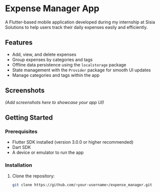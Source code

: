 # Expense Manager App

A Flutter-based mobile application developed during my internship at Sisia Solutions to help users track their daily expenses easily and efficiently.

## Features

- Add, view, and delete expenses  
- Group expenses by categories and tags  
- Offline data persistence using the `localstorage` package  
- State management with the `Provider` package for smooth UI updates  
- Manage categories and tags within the app  

## Screenshots

*(Add screenshots here to showcase your app UI)*

## Getting Started

### Prerequisites

- Flutter SDK installed (version 3.0.0 or higher recommended)  
- Dart SDK  
- A device or emulator to run the app  

### Installation

1. Clone the repository:  
   ```bash
   git clone https://github.com/<your-username>/expense_manager.git
